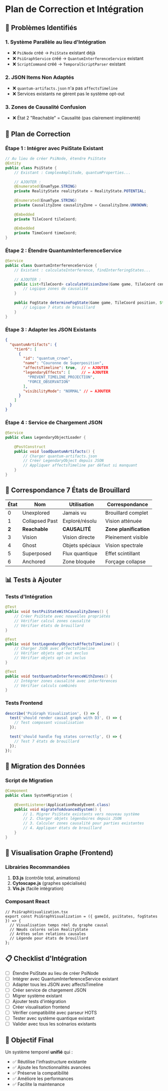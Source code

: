 # Plan de Correction et Intégration

## 🚨 Problèmes Identifiés

### **1. Système Parallèle au lieu d'Intégration**
- ❌ `PsiNode` créé → `PsiState` existant déjà
- ❌ `PsiGraphService` créé → `QuantumInterferenceService` existant
- ❌ `ScriptCommand` créé → `TemporalScriptParser` existant

### **2. JSON Items Non Adaptés**
- ❌ `quantum-artifacts.json` n'a pas `affectsTimeline`
- ❌ Services existants ne gèrent pas le système opt-out

### **3. Zones de Causalité Confusion**
- ❌ État 2 "Reachable" = Causalité (pas clairement implémenté)

## 🔧 Plan de Correction

### **Étape 1 : Intégrer avec PsiState Existant**
```java
// Au lieu de créer PsiNode, étendre PsiState
@Entity
public class PsiState {
    // Existant : ComplexAmplitude, quantumProperties...
    
    // AJOUTER :
    @Enumerated(EnumType.STRING)
    private RealityState realityState = RealityState.POTENTIAL;
    
    @Enumerated(EnumType.STRING) 
    private CausalityZone causalityZone = CausalityZone.UNKNOWN;
    
    @Embedded
    private TileCoord tileCoord;
    
    @Embedded
    private TimeCoord timeCoord;
}
```

### **Étape 2 : Étendre QuantumInterferenceService**
```java
@Service
public class QuantumInterferenceService {
    // Existant : calculateInterference, findInterferingStates...
    
    // AJOUTER :
    public List<TileCoord> calculateVisionZone(Game game, TileCoord center, int radius) {
        // Logique zones de causalité
    }
    
    public FogState determineFogState(Game game, TileCoord position, String playerId) {
        // Logique 7 états de brouillard
    }
}
```

### **Étape 3 : Adapter les JSON Existants**
```json
{
  "quantumArtifacts": {
    "tier6": [
      {
        "id": "quantum_crown",
        "name": "Couronne de Superposition",
        "affectsTimeline": true,  // ← AJOUTER
        "legendaryEffects": [     // ← AJOUTER
          "PREVENT_TIMELINE_PROJECTION",
          "FORCE_OBSERVATION"
        ],
        "visibilityMode": "NORMAL" // ← AJOUTER
      }
    ]
  }
}
```

### **Étape 4 : Service de Chargement JSON**
```java
@Service
public class LegendaryObjectLoader {
    
    @PostConstruct
    public void loadQuantumArtifacts() {
        // Charger quantum-artifacts.json
        // Créer LegendaryObject depuis JSON
        // Appliquer affectsTimeline par défaut si manquant
    }
}
```

## 🎯 Correspondance 7 États de Brouillard

| État | Nom | Utilisation | Correspondance |
|------|-----|-------------|----------------|
| 0 | Unexplored | Jamais vu | Brouillard complet |
| 1 | Collapsed Past | Exploré/résolu | Vision atténuée |
| **2** | **Reachable** | **CAUSALITÉ** | **Zone planification** |
| 3 | Vision | Vision directe | Pleinement visible |
| 4 | Ghost | Objets spéciaux | Vision spectrale |
| 5 | Superposed | Flux quantique | Effet scintillant |
| 6 | Anchored | Zone bloquée | Forçage collapse |

## 📊 Tests à Ajouter

### **Tests d'Intégration**
```java
@Test
public void testPsiStateWithCausalityZones() {
    // Créer PsiState avec nouvelles propriétés
    // Vérifier calcul zones causalité
    // Vérifier états de brouillard
}

@Test  
public void testLegendaryObjectsAffectsTimeline() {
    // Charger JSON avec affectsTimeline
    // Vérifier objets opt-out exclus
    // Vérifier objets opt-in inclus
}

@Test
public void testQuantumInterferenceWithZones() {
    // Intégrer zones causalité avec interférences
    // Vérifier calculs combinés
}
```

### **Tests Frontend**
```typescript
describe('PsiGraph Visualization', () => {
  test('should render causal graph with D3', () => {
    // Test composant visualisation
  });
  
  test('should handle fog states correctly', () => {
    // Test 7 états de brouillard
  });
});
```

## 🔄 Migration des Données

### **Script de Migration**
```java
@Component
public class SystemMigration {
    
    @EventListener(ApplicationReadyEvent.class)
    public void migrateToAdvancedSystem() {
        // 1. Migrer PsiState existants vers nouveau système
        // 2. Charger objets légendaires depuis JSON
        // 3. Calculer zones causalité pour parties existantes
        // 4. Appliquer états de brouillard
    }
}
```

## 🎨 Visualisation Graphe (Frontend)

### **Librairies Recommandées**
1. **D3.js** (contrôle total, animations)
2. **Cytoscape.js** (graphes spécialisés)
3. **Vis.js** (facile intégration)

### **Composant React**
```tsx
// PsiGraphVisualization.tsx
export const PsiGraphVisualization = ({ gameId, psiStates, fogStates }) => {
  // Visualisation temps réel du graphe causal
  // Nœuds colorés selon RealityState
  // Arêtes selon relations causales
  // Légende pour états de brouillard
};
```

## 📋 Checklist d'Intégration

- [ ] Étendre PsiState au lieu de créer PsiNode
- [ ] Intégrer avec QuantumInterferenceService existant
- [ ] Adapter tous les JSON avec affectsTimeline
- [ ] Créer service de chargement JSON
- [ ] Migrer système existant
- [ ] Ajouter tests d'intégration
- [ ] Créer visualisation frontend
- [ ] Vérifier compatibilité avec parseur HOTS
- [ ] Tester avec système quantique existant
- [ ] Valider avec tous les scénarios existants

## 🎯 Objectif Final

Un système temporel **unifié** qui :
- ✅ Réutilise l'infrastructure existante
- ✅ Ajoute les fonctionnalités avancées
- ✅ Préserve la compatibilité
- ✅ Améliore les performances
- ✅ Facilite la maintenance 